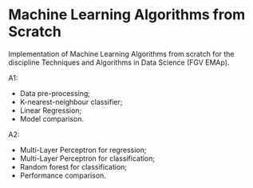 # Machine Learning Algorithms from Scratch
Implementation of Machine Learning Algorithms from scratch for the discipline Techniques and Algorithms in Data Science (FGV EMAp).

A1: 
- Data pre-processing;
- K-nearest-neighbour classifier; 
- Linear Regression; 
- Model comparison.

A2:
- Multi-Layer Perceptron for regression;
- Multi-Layer Perceptron for classification;
- Random forest for classification;
- Performance comparison.
